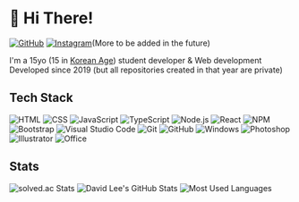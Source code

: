 # 👋 Hi There!

[![GitHub](https://img.shields.io/badge/GitHub-black.svg?style=for-the-badge&logo=github&logoColor=white)](https://github.com/Cherish239)   [![Instagram](https://img.shields.io/badge/Instagram-C13584.svg?style=for-the-badge&logo=instagram&logoColor=white)](https://www.instagram.com/water.___.0803/)(More to be added in the future)



I'm a 15yo (15 in [Korean Age](https://en.wikipedia.org/wiki/East_Asian_age_reckoning)) student developer & Web development
Developed since 2019 (but all repositories created in that year are private)

## Tech Stack
![HTML](https://img.shields.io/badge/HTML-E34F26.svg?style=for-the-badge&logo=html5&logoColor=white) ![CSS](https://img.shields.io/badge/CSS-1572B6.svg?style=for-the-badge&logo=css3&logoColor=white) ![JavaScript](https://img.shields.io/badge/JavaScript-F7DF1E.svg?&style=for-the-badge&logo=javascript&logoColor=black) 
![TypeScript](https://img.shields.io/badge/TypeScript-007ACC?style=for-the-badge&logo=typescript&logoColor=white) 
![Node.js](https://img.shields.io/badge/Node.js_-43853D.svg?&style=for-the-badge&logo=node.js&logoColor=white) 
![React](https://img.shields.io/badge/React-61DAFB.svg?&style=for-the-badge&logo=react&logoColor=black) 
![NPM](https://img.shields.io/badge/npm-CB3837?style=for-the-badge&logo=npm&logoColor=white) 
![Bootstrap](https://img.shields.io/badge/Bootstrap_-712cf9.svg?&style=for-the-badge&logo=bootstrap&logoColor=white)
![Visual Studio Code](https://img.shields.io/badge/Visual_Studio_Code-0078d7.svg?style=for-the-badge&logo=visual-studio-code&logoColor=white)
![Git](https://img.shields.io/badge/git-F05033.svg?style=for-the-badge&logo=git&logoColor=white)
![GitHub](https://img.shields.io/badge/GitHub-121011.svg?style=for-the-badge&logo=github&logoColor=white)
![Windows](https://img.shields.io/badge/Windows-0078D6?style=for-the-badge&logo=windows&logoColor=white)
![Photoshop](https://img.shields.io/badge/Photoshop-2995FF?style=for-the-badge&logo=adobe-photoshop&logoColor=black)
![Illustrator](https://img.shields.io/badge/Illustrator-FD8808?style=for-the-badge&logo=adobe-illustrator&logoColor=black)
![Office](https://img.shields.io/badge/Office-D83B01?style=for-the-badge&logo=microsoft-office&logoColor=white)

## Stats
![solved.ac Stats](http://mazassumnida.wtf/api/v2/generate_badge?boj=thoratica)
![David Lee's GitHub Stats](https://github-readme-stats.vercel.app/api?username=thoratica&count_private=true&show_icons=true)
![Most Used Languages](https://github-readme-stats.vercel.app/api/top-langs/?username=thoratica&layout=compact)
